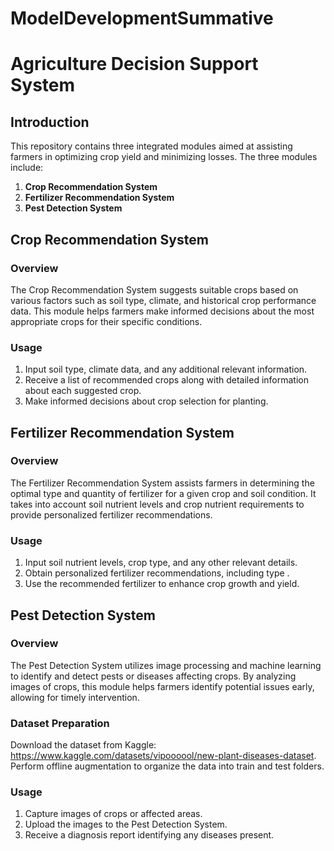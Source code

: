 # ModelDevelopmentSummative
# Agriculture Decision Support System

## Introduction

This repository contains three integrated modules aimed at assisting farmers in optimizing crop yield and minimizing losses. The three modules include:

1. **Crop Recommendation System**
2. **Fertilizer Recommendation System**
3. **Pest Detection System**

## Crop Recommendation System

### Overview

The Crop Recommendation System suggests suitable crops based on various factors such as soil type, climate, and historical crop performance data. This module helps farmers make informed decisions about the most appropriate crops for their specific conditions.

### Usage

1. Input soil type, climate data, and any additional relevant information.
2. Receive a list of recommended crops along with detailed information about each suggested crop.
3. Make informed decisions about crop selection for planting.

## Fertilizer Recommendation System

### Overview

The Fertilizer Recommendation System assists farmers in determining the optimal type and quantity of fertilizer for a given crop and soil condition. It takes into account soil nutrient levels and crop nutrient requirements to provide personalized fertilizer recommendations.

### Usage

1. Input soil nutrient levels, crop type, and any other relevant details.
2. Obtain personalized fertilizer recommendations, including type .
3. Use the recommended fertilizer to enhance crop growth and yield.

## Pest Detection System

### Overview

The Pest Detection System utilizes image processing and machine learning to identify and detect pests or diseases affecting crops. By analyzing images of crops, this module helps farmers identify potential issues early, allowing for timely intervention.

### Dataset Preparation
Download the dataset from Kaggle: https://www.kaggle.com/datasets/vipoooool/new-plant-diseases-dataset.
Perform offline augmentation to organize the data into train and test folders.

### Usage

1. Capture images of crops or affected areas.
2. Upload the images to the Pest Detection System.
3. Receive a diagnosis report identifying any diseases present.



